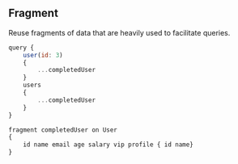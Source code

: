 ## Fragment

Reuse fragments of data that are heavily used to facilitate queries.

```javascript
query {
    user(id: 3)
    {
        ...completedUser
    }
    users
    {
        ...completedUser
    }
}

fragment completedUser on User
{
    id name email age salary vip profile { id name}
}
```
